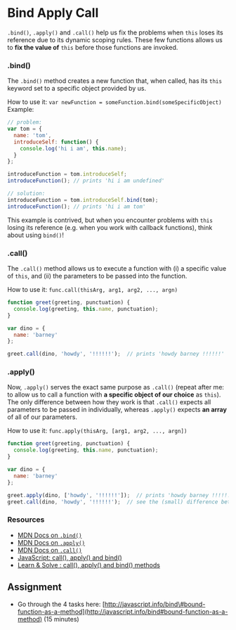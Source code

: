 # Bind Apply Call

`.bind()`, `.apply()` and `.call()` help us fix the problems when `this` loses its reference due to its dynamic scoping rules. These few functions allows us to **fix the value of** `this` before those functions are invoked.

### .bind\(\)

The `.bind()` method creates a new function that, when called, has its `this` keyword set to a specific object provided by us.

How to use it: `var newFunction = someFunction.bind(someSpecificObject)` Example:

```javascript
// problem:
var tom = {
  name: 'tom',
  introduceSelf: function() {
    console.log('hi i am', this.name);
  }
};

introduceFunction = tom.introduceSelf;
introduceFunction(); // prints 'hi i am undefined'

// solution:
introduceFunction = tom.introduceSelf.bind(tom);
introduceFunction(); // prints 'hi i am tom'
```

This example is contrived, but when you encounter problems with `this` losing its reference \(e.g. when you work with callback functions\), think about using `bind()`!

### .call\(\)

The `.call()` method allows us to execute a function with \(i\) a specific value of `this`, and \(ii\) the parameters to be passed into the function.

How to use it: `func.call(thisArg, arg1, arg2, ..., argn)`

```javascript
function greet(greeting, punctuation) {
  console.log(greeting, this.name, punctuation);
}

var dino = {
  name: 'barney'
};

greet.call(dino, 'howdy', '!!!!!!');  // prints 'howdy barney !!!!!!'
```

### .apply\(\)

Now, `.apply()` serves the exact same purpose as `.call()` \(repeat after me: to allow us to call a function with **a specific object of our choice** as `this`\). The only difference between how they work is that `.call()` expects all parameters to be passed in individually, whereas `.apply()` expects **an array** of all of our parameters.

How to use it: `func.apply(thisArg, [arg1, arg2, ..., argn])`

```javascript
function greet(greeting, punctuation) {
  console.log(greeting, this.name, punctuation);
}

var dino = {
  name: 'barney'
};

greet.apply(dino, ['howdy', '!!!!!!']);  // prints 'howdy barney !!!!!!
greet.call(dino, 'howdy', '!!!!!!');  // see the (small) difference between apply() and call()?
```

### Resources

* [MDN Docs on `.bind()`](https://developer.mozilla.org/en-US/docs/Web/JavaScript/Reference/Global_Objects/Function/bind)
* [MDN Docs on `.apply()`](https://developer.mozilla.org/en-US/docs/Web/JavaScript/Reference/Global_Objects/Function/apply)
* [MDN Docs on `.call()`](https://developer.mozilla.org/en-US/docs/Web/JavaScript/Reference/Global_Objects/Function/call)
* [JavaScript: call(), apply() and bind()](https://medium.com/@omergoldberg/javascript-call-apply-and-bind-e5c27301f7bb)
* [Learn & Solve : call(), apply() and bind() methods](https://tech.io/playgrounds/9799/learn-solve-call-apply-and-bind-methods-in-javascript)

## Assignment

* Go through the 4 tasks here: [http://javascript.info/bind\#bound-function-as-a-method](http://javascript.info/bind#bound-function-as-a-method) \(15 minutes\)

